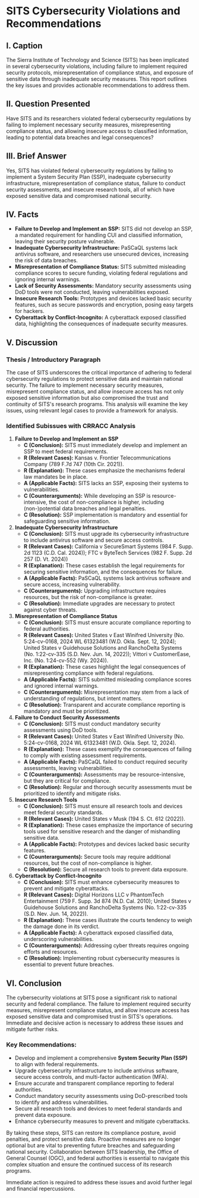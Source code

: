 # SITS Cybersecurity Violations and Recommendations

## I. Caption
The Sierra Institute of Technology and Science (SITS) has been implicated in several cybersecurity violations, including failure to implement required security protocols, misrepresentation of compliance status, and exposure of sensitive data through inadequate security measures. This report outlines the key issues and provides actionable recommendations to address them.

## II. Question Presented
Have SITS and its researchers violated federal cybersecurity regulations by failing to implement necessary security measures, misrepresenting compliance status, and allowing insecure access to classified information, leading to potential data breaches and legal consequences?

## III. Brief Answer
Yes, SITS has violated federal cybersecurity regulations by failing to implement a System Security Plan (SSP), inadequate cybersecurity infrastructure, misrepresentation of compliance status, failure to conduct security assessments, and insecure research tools, all of which have exposed sensitive data and compromised national security.

## IV. Facts
- **Failure to Develop and Implement an SSP:**
  SITS did not develop an SSP, a mandated requirement for handling CUI and classified information, leaving their security posture vulnerable.
- **Inadequate Cybersecurity Infrastructure:**
  PaSCaQL systems lack antivirus software, and researchers use unsecured devices, increasing the risk of data breaches.
- **Misrepresentation of Compliance Status:**
  SITS submitted misleading compliance scores to secure funding, violating federal regulations and ignoring internal warnings.
- **Lack of Security Assessments:**
  Mandatory security assessments using DoD tools were not conducted, leaving vulnerabilities exposed.
- **Insecure Research Tools:**
  Prototypes and devices lacked basic security features, such as secure passwords and encryption, posing easy targets for hackers.
- **Cyberattack by Conflict-Incognito:**
  A cyberattack exposed classified data, highlighting the consequences of inadequate security measures.

## V. Discussion
### Thesis / Introductory Paragraph
The case of SITS underscores the critical importance of adhering to federal cybersecurity regulations to protect sensitive data and maintain national security. The failure to implement necessary security measures, misrepresent compliance status, and allow insecure access has not only exposed sensitive information but also compromised the trust and continuity of SITS's research programs. This analysis will examine the key issues, using relevant legal cases to provide a framework for analysis.

### Identified Subissues with CRRACC Analysis
1. **Failure to Develop and Implement an SSP**
   - **C (Conclusion):** SITS must immediately develop and implement an SSP to meet federal requirements.
   - **R (Relevant Cases):** Kansas v. Frontier Telecommunications Company (789 F.7d 747 (10th Cir. 2021)).
   - **R (Explanation):** These cases emphasize the mechanisms federal law mandates be in place.
   - **A (Applicable Facts):** SITS lacks an SSP, exposing their systems to vulnerabilities.
   - **C (Counterarguments):** While developing an SSP is resource-intensive, the cost of non-compliance is higher, including (non-)potential data breaches and legal penalties.
   - **C (Resolution):** SSP implementation is mandatory and essential for safeguarding sensitive information.
2. **Inadequate Cybersecurity Infrastructure**
   - **C (Conclusion):** SITS must upgrade its cybersecurity infrastructure to include antivirus software and secure access controls.
   - **R (Relevant Cases):** California v SecureSmart Systems (984 F. Supp. 2d 1123 (C.D. Cal. 2024)); FTC v ByteTech Services (982 F. Supp. 2d 257 (D. Vt. 2024))
   - **R (Explanation):** These cases establish the legal requirements for securing sensitive information, and the consequences for failure.
   - **A (Applicable Facts):** PaSCaQL systems lack antivirus software and secure access, increasing vulnerability.
   - **C (Counterarguments):** Upgrading infrastructure requires resources, but the risk of non-compliance is greater.
   - **C (Resolution):** Immediate upgrades are necessary to protect against cyber threats.
3. **Misrepresentation of Compliance Status**
   - **C (Conclusion):** SITS must ensure accurate compliance reporting to federal authorities.
   - **R (Relevant Cases):** United States v East Winifred University (No. 5:24-cv-0168, 2024 WL 61323481 (W.D. Okla. Sept. 12, 2024); United States v Guidehouse Solutions and RanchoDelta Systems (No. 1:22-cv-335 (S.D. Nev. Jun. 14, 2022)); Vittori v CustomerEase, Inc. (No. 1:24-cv-552 (Wy. 2024)).
   - **R (Explanation):** These cases highlight the legal consequences of misrepresenting compliance with federal regulations.
   - **A (Applicable Facts):** SITS submitted misleading compliance scores and ignored internal warnings.
   - **C (Counterarguments):** Misrepresentation may stem from a lack of understanding of regulations, but intent matters.
   - **C (Resolution):** Transparent and accurate compliance reporting is mandatory and must be prioritized.
4. **Failure to Conduct Security Assessments**
   - **C (Conclusion):** SITS must conduct mandatory security assessments using DoD tools.
   - **R (Relevant Cases):** United States v East Winifred University (No. 5:24-cv-0168, 2024 WL 61323481 (W.D. Okla. Sept. 12, 2024).
   - **R (Explanation):** These cases exemplify the consequences of failing to comply with existing assessment requirements.
   - **A (Applicable Facts):** PaSCaQL failed to conduct required security assessments, leaving vulnerabilities.
   - **C (Counterarguments):** Assessments may be resource-intensive, but they are critical for compliance.
   - **C (Resolution):** Regular and thorough security assessments must be prioritized to identify and mitigate risks.
5. **Insecure Research Tools**
   - **C (Conclusion):** SITS must ensure all research tools and devices meet federal security standards.
   - **R (Relevant Cases):** United States v Musk (194 S. Ct. 612 (2022)).
   - **R (Explanation):** These cases emphasize the importance of securing tools used for sensitive research and the danger of mishandling sensitive data.
   - **A (Applicable Facts):** Prototypes and devices lacked basic security features.
   - **C (Counterarguments):** Secure tools may require additional resources, but the cost of non-compliance is higher.
   - **C (Resolution):** Secure all research tools to prevent data exposure.
6. **Cyberattack by Conflict-Incognito**
   - **C (Conclusion):** SITS must enhance cybersecurity measures to prevent and mitigate cyberattacks.
   - **R (Relevant Cases):** Digital Horizons LLC v PhantomTech Entertainment (759 F. Supp. 3d 874 (N.D. Cal. 2010); United States v Guidehouse Solutions and RanchoDelta Systems (No. 1:22-cv-335 (S.D. Nev. Jun. 14, 2022)).
   - **R (Explanation):** These cases illustrate the courts tendency to weigh the damage done in its verdict.
   - **A (Applicable Facts):** A cyberattack exposed classified data, underscoring vulnerabilities.
   - **C (Counterarguments):** Addressing cyber threats requires ongoing efforts and resources.
   - **C (Resolution):** Implementing robust cybersecurity measures is essential to prevent future breaches.

## VI. Conclusion
The cybersecurity violations at SITS pose a significant risk to national security and federal compliance. The failure to implement required security measures, misrepresent compliance status, and allow insecure access has exposed sensitive data and compromised trust in SITS's operations. Immediate and decisive action is necessary to address these issues and mitigate further risks.

### Key Recommendations:
- Develop and implement a comprehensive **System Security Plan (SSP)** to align with federal requirements.
- Upgrade cybersecurity infrastructure to include antivirus software, secure access controls, and multi-factor authentication (MFA).
- Ensure accurate and transparent compliance reporting to federal authorities.
- Conduct mandatory security assessments using DoD-prescribed tools to identify and address vulnerabilities.
- Secure all research tools and devices to meet federal standards and prevent data exposure.
- Enhance cybersecurity measures to prevent and mitigate cyberattacks.

By taking these steps, SITS can restore its compliance posture, avoid penalties, and protect sensitive data. Proactive measures are no longer optional but are vital to preventing future breaches and safeguarding national security. Collaboration between SITS leadership, the Office of General Counsel (OGC), and federal authorities is essential to navigate this complex situation and ensure the continued success of its research programs.

Immediate action is required to address these issues and avoid further legal and financial repercussions.
